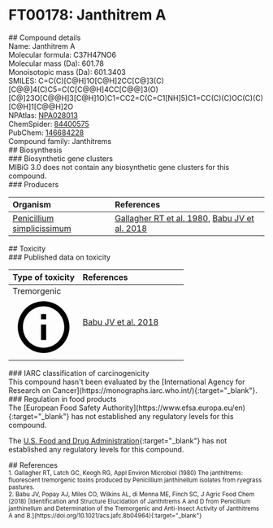 
# FT00178: Janthitrem A
<div class="molecule_image" style="float:left">
<img data-smiles= C=C(C)[C@H]1O[C@H]2CC[C@@]3(C)[C@@](O)(CC[C@H]4CC5=C(NC6=CC7=C(C=C56)[C@@H](O)[C@H]5C7=CC(C)(C)OC5(C)C)[C@@]43C)[C@]23O[C@@H]3[C@H]1O data-smiles-options="{ 'width': 350, 'height': 350 }" />
</div>
## Compound details
<div style="overflow:hidden">
Name: Janthitrem A<br>
Molecular formula: C37H47NO6<br>
Molecular mass (Da): 601.78<br>
Monoisotopic mass (Da): 601.3403<br>
<div class="break_all">
SMILES: C=C(C)[C@H]1O[C@H]2CC[C@]3(C)[C@@]4(C)C5=C(C[C@@H]4CC[C@@]3(O)[C@]23O[C@@H]3[C@H]1O)C1=CC2=C(C=C1[NH]5)C1=CC(C)(C)OC(C)(C)[C@H]1[C@@H]2O<br>
</div>
        NPAtlas: <a href=https://www.npatlas.org/explore/compounds/NPA028013 target="_blank">NPA028013</a><br>
        ChemSpider: <a href=https://www.chemspider.com/Chemical-Structure.84400575.html target="_blank">84400575</a><br>
        PubChem: <a href=https://pubchem.ncbi.nlm.nih.gov/compound/146684228 target="_blank">146684228</a><br>
    Compound family: Janthitrems<br>
</div>

<div markdown="block" class="section">
## Biosynthesis
<div markdown="block" class="subsection">
### Biosynthetic gene clusters
<div markdown="block" class="indented_block">
MIBiG 3.0 does not contain any biosynthetic gene clusters for this compound.
</div>
</div>

<div markdown="block" class="subsection">
### Producers
<table>
<thead>
<tr>
<th style="text-align: left;" role="columnheader" width="40%" data-sort-default>Organism</th>
<th style="text-align: left;" role="columnheader" width="60%">References</th>
</tr>
</thead>
        <tr>
        <td style="text-align: left;"><a href="https://www.ncbi.nlm.nih.gov/Taxonomy/Browser/wwwtax.cgi?mode=Info&id=5079" target="_blank">Penicillium simplicissimum</a></td>
        <td style="text-align: left;"><a href="#REF00121">Gallagher RT et al. 1980</a>, <a href="#REF00122">Babu JV et al. 2018</a></td>
        </tr>
</table>
</div>
</div>

<div markdown="block" class="section">
## Toxicity
<div markdown="block" class="subsection">
### Published data on toxicity
<table>
<thead>
<tr>
<th style="text-align: left;" role="columnheader" width="40%" data-sort-default>Type of toxicity</th>
<th style="text-align: left;" role="columnheader" width="60%">References</th>
</tr>
</thead>
<tbody>
<tr>
<td style="text-align: left;">Tremorgenic <span class="twemoji" title="Induces tremors"><svg xmlns="http://www.w3.org/2000/svg" viewBox="0 0 24 24"><path d="M11 9h2V7h-2m1 13c-4.41 0-8-3.59-8-8s3.59-8 8-8 8 3.59 8 8-3.59 8-8 8m0-18A10 10 0 0 0 2 12a10 10 0 0 0 10 10 10 10 0 0 0 10-10A10 10 0 0 0 12 2m-1 15h2v-6h-2v6Z"></path></svg></span></td>
<td style="text-align: left;"><a href="#REF00122">Babu JV et al. 2018</a></td>
</tr>
</tbody>
</table>
</div>

<div markdown="block" class="subsection">
### IARC classification of carcinogenicity
<div markdown="block" class="indented_block">
This compound hasn't been evaluated by the [International Agency for Research on Cancer](https://monographs.iarc.who.int/){:target="_blank"}.<br>
</div>
</div>

<div markdown="block" class="subsection">
### Regulation in food products
<div markdown="block" class="indented_block">
The [European Food Safety Authority](https://www.efsa.europa.eu/en){:target="_blank"} has not established any regulatory levels for this compound. <br>

The [U.S. Food and Drug Administration](https://www.fda.gov/){:target="_blank"} has not established any regulatory levels for this compound. <br>

</div>
</div>

</div>

<div markdown="block" class="section">
## References
<div markdown="block" style="font-size: smaller;">
<span id=REF00121>
1. Gallagher RT, Latch GC, Keogh RG, Appl Environ Microbiol (1980) The janthitrems: fluorescent tremorgenic toxins produced by Penicillium janthinellum isolates from ryegrass pastures.<br>
</span>

<span id=REF00122>
2. Babu JV, Popay AJ, Miles CO, Wilkins AL, di Menna ME, Finch SC, J Agric Food Chem (2018) [Identification and Structure Elucidation of Janthitrems A and D from Penicillium janthinellum and Determination of the Tremorgenic and Anti-Insect Activity of Janthitrems A and B.](https://doi.org/10.1021/acs.jafc.8b04964){:target="_blank"}<br>
</span>

</div>
</div>

<script type="text/javascript" src="https://unpkg.com/smiles-drawer@2.0.1/dist/smiles-drawer.min.js"></script>
<script>
    SmiDrawer.apply();
</script>
